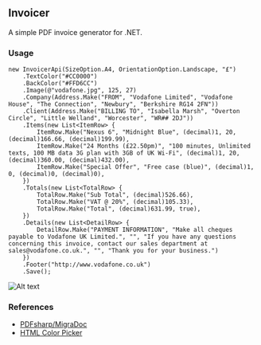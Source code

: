 ## Invoicer

A simple PDF invoice generator for .NET.

### Usage

	new InvoicerApi(SizeOption.A4, OrientationOption.Landscape, "£")
		.TextColor("#CC0000")
		.BackColor("#FFD6CC")
		.Image(@"vodafone.jpg", 125, 27)
		.Company(Address.Make("FROM", "Vodafone Limited", "Vodafone House", "The Connection", "Newbury", "Berkshire RG14 2FN"))
		.Client(Address.Make("BILLING TO", "Isabella Marsh", "Overton Circle", "Little Welland", "Worcester", "WR## 2DJ"))
		.Items(new List<ItemRow> { 
			ItemRow.Make("Nexus 6", "Midnight Blue", (decimal)1, 20, (decimal)166.66, (decimal)199.99),
			ItemRow.Make("24 Months (£22.50pm)", "100 minutes, Unlimited texts, 100 MB data 3G plan with 3GB of UK Wi-Fi", (decimal)1, 20, (decimal)360.00, (decimal)432.00),
			ItemRow.Make("Special Offer", "Free case (blue)", (decimal)1, 0, (decimal)0, (decimal)0),
		})
		.Totals(new List<TotalRow> {
			TotalRow.Make("Sub Total", (decimal)526.66),
			TotalRow.Make("VAT @ 20%", (decimal)105.33),
			TotalRow.Make("Total", (decimal)631.99, true),
		})
		.Details(new List<DetailRow> {
			DetailRow.Make("PAYMENT INFORMATION", "Make all cheques payable to Vodafone UK Limited.", "", "If you have any questions concerning this invoice, contact our sales department at sales@vodafone.co.uk.", "", "Thank you for your business.")
		})
		.Footer("http://www.vodafone.co.uk")
		.Save();

![Alt text](http://s14.postimg.org/525eovuep/invoice.png "Sample Invoice")
		
### References

* [PDFsharp/MigraDoc](http://pdfsharp.com)  
* [HTML Color Picker](http://www.w3schools.com/tags/ref_colorpicker.asp)
